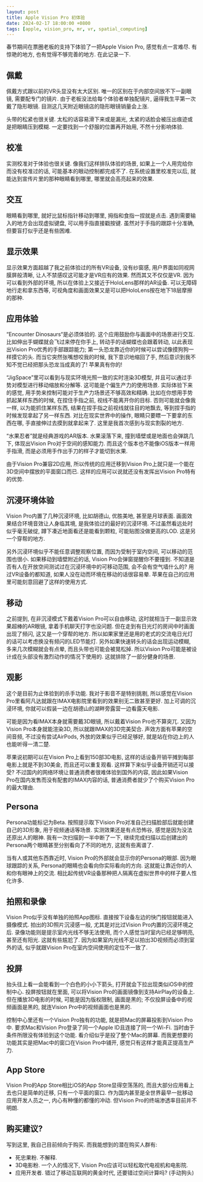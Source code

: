 ```yaml
---
layout: post
title: Apple Vision Pro 初体验
date: 2024-02-17 18:00:00 +0800
tags: [apple, vision_pro, mr, vr, spatial_computing]
---
```


春节期间在票圈老板的支持下体验了一把Apple Vision Pro, 感觉有点一言难尽. 有惊艳的地方, 也有觉得不够完善的地方. 在此记录一下.

## 佩戴

佩戴方式跟以前的VR头显没有太大区别. 唯一的区别在于内部空间放不下一副眼镜, 需要配专门的镜片. 由于老板没法给每个体验者单独配镜片, 逼得我生平第一次戴了隐形眼镜. 目测这几天附近眼镜店的隐形眼镜销量会上涨.

头带的松紧也很关键. 太松的话容易滑下来或是漏光, 太紧的话脸会被压出痕迹或是把眼睛压到模糊. 一定要找到一个舒服的位置再开始用, 不然十分影响体验.

## 校准

实测校准对于体验也很关键. 像我们这样排队体验的场景, 如果上一个人用完给你而没有校准过的话, 可能基本的眼动控制都完成不了. 在系统设置里校准完以后, 就能达到宣传片里的那种眼睛看到哪里, 哪里就会高亮起来的效果.

## 交互

眼睛看到哪里, 就好比鼠标指针移动到哪里, 拇指和食指一捏就是点击. 遇到需要输入的地方会出现虚拟键盘, 可以用手指直接戳按键. 虽然对于手指的跟踪十分准确, 但要盲打似乎还是有些困难.

## 显示效果

显示效果方面超越了我之前体验过的所有VR设备, 没有纱窗感, 用户界面如同视网膜屏般清晰, 让人不禁感叹这可能才是VR应有的效果. 然而其又不仅仅是VR. 因为可以看到外部的环境, 所以在体验上又接近于HoloLens那样的AR设备. 可以无障碍地行走和拿东西等, 可视角度和画面效果又是可以把HoloLens按在地下18层摩擦的那种.

## 应用体验

“Encounter Dinosaurs“是必须体验的. 这个应用鼓励你与画面中的场景进行交互. 比如伸出手蝴蝶就会飞过来停在你手上, 转动手的话蝴蝶也会跟着转动, 以此表现出Vision Pro优秀的手部跟踪能力; 第一头恐龙靠近你的时候可以尝试像摸狗狗一样摸它的头. 而当它突然张嘴想咬我的时候, 我下意识地缩回了手, 然后意识到我不知不觉已经把那头恐龙当成真的了! 苹果真有你的!

“JigSpace”里可以看到与现实环境光照一致的实时渲染3D模型, 并且可以通过手势对模型进行移动缩放和分解等. 这可能是个偏生产力的使用场景. 实际体验下来的感觉, 用手势来控制可能对于生产力场景还不够高效和精确. 比如在你想用手势抓起某样东西的时候, 在捏住手指之前, 视线不能离开你的目标. 否则可能就会像我一样, 以为能抓住某样东西, 结果在捏手指之前视线就往目的地飘去, 等到捏手指的时候发现拿起了另一样东西. 对比在现实世界中的操作, 眼睛只要瞟一下要拿的东西在哪, 手直接伸过去摸到就拿起来了. 这里是我首次感到与现实割裂的地方.

“水果忍者”就是经典游戏的AR版本. 水果滚落下来, 撞到墙壁或是地面也会弹跳几下, 体现出Vision Pro对于空间的感知能力. 而且这个版本也不能像iOS版本一样用手指滑, 而是必须用手作出手刀的样子才能切到水果.

由于Vision Pro兼容2D应用, 所以传统的应用迁移到Vision Pro上就只是一个能在3D空间中摆放的平面窗口而已. 这样的应用可以说就还没有发挥出Vision Pro特有的优势.

## 沉浸环境体验

Vision Pro内置了几种沉浸环境, 比如胡德山, 优胜美地, 甚至是月球表面. 画面效果结合环境音效让人身临其境, 是我体验过的最好的沉浸环境. 不过虽然看远处时似乎毫无破绽, 蹲下凑近地面看还是能看到颗粒, 可能贴图没做更高的LOD. 这是另一个穿帮的地方.

另外沉浸环境似乎不能任意调整观察位置, 而因为受制于室内空间, 可以移动的范围也很小. 如果移动到墙壁附近的话, Vision Pro会弹窗提醒你不要撞到. 不知道是否有人在开放空间测试过在沉浸环境中的可移动范围, 会不会有空气墙什么的? 用过VR设备的都知道, 如果人没在动而环境在移动的话很容易晕. 苹果在自己的应用里可能刻意回避了这样的使用方式.

## 移动

之前提到, 在非沉浸模式下戴着Vision Pro可以自由移动, 这时就相当于一副显示效果超棒的AR眼镜, 拿着手机聊天打字也没问题. 但在走到有日光灯的房间中时画面出现了频闪, 这又是一个穿帮的地方. 所以如果家里还是用的老式的交流电日光灯的话可以考虑换没有频闪的LED节能灯. 另外如果快速转头的话会出现运动模糊, 多来几次模糊就会有点晕, 而且头带也可能会被晃松掉. 所以Vision Pro可能是被设计成在头部没有激烈动作的情况下使用的. 这就排除了一部分健身的场景.

## 观影

这个是目前为止体验到的杀手功能. 我对于影音不是特别挑剔, 所以感觉在Vision Pro里看阿凡达就跟在IMAX电影院里看到的效果别无二致甚至更好. 加上可调的沉浸环境, 你就可以假装一边在胡德山的湖畔旁露营一边看露天电影.

可能是因为看IMAX本身就需要戴3D眼镜, 所以戴着Vision Pro也不算突兀. 又因为Vision Pro本身就能渲染3D, 所以就跟IMAX的3D完美契合. 声效方面有苹果的空间音频, 不过没有尝试AirPods, 外放的效果似乎已经足够好, 就是站在你边上的人也能听得一清二楚.

苹果说初期可以在Vision Pro上看到150部3D电影, 这样的话设备开销平摊到每部电影上就是不到30美金, 而且还可以重复观看. 这样算下来似乎设备开销还可以接受? 不过国内的网络环境让普通消费者很难体验到国外的内容, 因此如果Vision Pro在国内发售而没有配套的IMAX内容的话, 普通消费者就少了个购买Vision Pro的最大理由.

## Persona

Persona功能标记为Beta. 按照提示取下Vision Pro对准自己扫描脸部后就能创建自己的3D形象, 用于视频通话等场景. 实测效果还是有点恐怖谷, 感觉是因为没法还原出人的眼神. 我有一次扫描到一半中断了一下, 继续完成扫描以后创建出的Persona两个眼睛甚至分别看向了不同的地方, 这就有些离谱了.

当有人或其他东西靠近时, Vision Pro的外部就会显示你的Persona的眼部. 因为眼球跟踪的关系, Persona的眼睛也会看向你实际看向的方向. 这就能让靠近你的人和你有眼神上的交流. 相比起传统VR设备那种把人隔离在虚拟世界中的样子要人性化许多.

## 拍照和录像

Vision Pro似乎没有单独的拍照App图标. 直接按下设备左边的快门按钮就能进入摄像模式. 拍出的3D照片沉浸感一般, 尤其是对比过Vision Pro内置的沉浸环境之后. 录像功能则是提示室内光线不够无法使用, 而个人感觉当时室内已经足够明亮, 甚至还有阳光. 这就有些尴尬了. 因为如果室内光线不足以拍出3D视频而必须到室外的话, 似乎就跟Vision Pro在室内空间使用的定位不一致了.

## 投屏

抬头往上看一会能看到一个白色的小小下箭头, 打开就会下拉出现类似iOS中的控制中心. 投屏按钮就在里面, 可以将Vision Pro的画面镜像到支持AirPlay的设备上. 但在播放3D电影的时候, 可能是因为版权限制, 画面是黑的; 不仅投屏设备中的视频画面是黑的, 就连Vision Pro中的视频画面也是黑的.

控制中心里还有一个Vision Pro独有的功能, 就是把Mac的屏幕投影到Vision Pro中. 要求Mac和Vision Pro登录了同一个Apple ID且连接了同一个Wi-Fi. 当时由于条件所限没有体验到这个功能. 看介绍似乎是投了整个Mac的屏幕. 而我更想要的功能其实是把Mac中的窗口在Vision Pro中铺开, 感觉只有这样才能真正提高生产力.

## App Store

Vision Pro的App Store相比iOS的App Store显得空荡荡的, 而且大部分应用看上去也只是简单的迁移, 只有一个平面的窗口. 作为国内甚至是全世界最早一批移动应用开发人员之一, 内心有种懂的都懂的冲动. 但Vision Pro的终端渗透率目前并不明朗.

## 购买建议?

写到这里, 我自己目前倾向于购买. 而我能想到的潜在购买人群有:

* 死忠果粉. 不解释.
* 3D电影粉. 一个人的情况下, Vision Pro应该可以轻松取代电视机和电影院.
* 应用开发者. 错过了移动互联网的黄金时代, 还要错过空间计算吗? (手动狗头)

